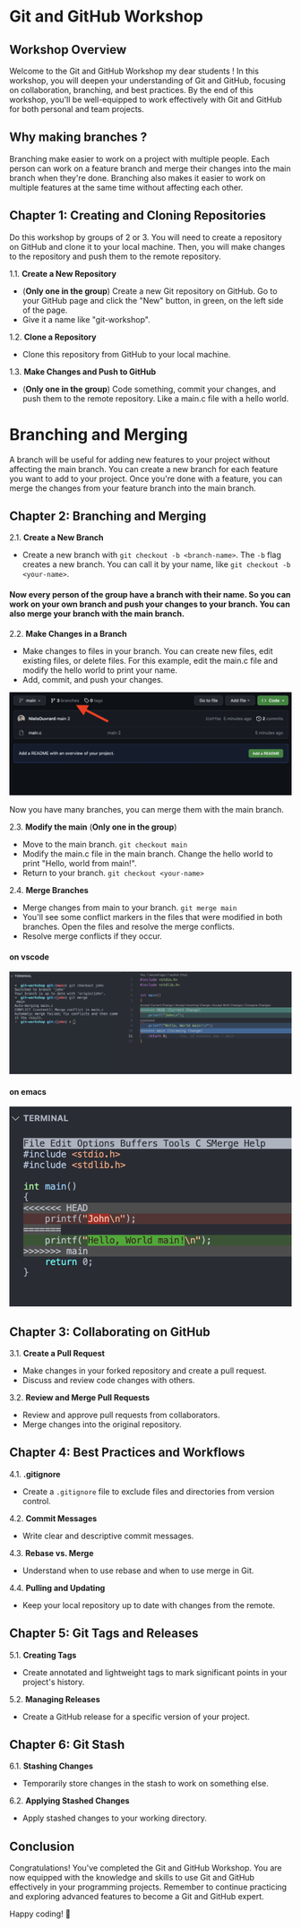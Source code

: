 # Git and GitHub Workshop

## Workshop Overview
Welcome to the Git and GitHub Workshop my dear students ! In this workshop, you will deepen your understanding of Git and GitHub, focusing on collaboration, branching, and best practices. By the end of this workshop, you'll be well-equipped to work effectively with Git and GitHub for both personal and team projects.

## Why making branches ?

Branching make easier to work on a project with multiple people. Each person can work on a feature branch and merge their changes into the main branch when they're done. Branching also makes it easier to work on multiple features at the same time without affecting each other.

## Chapter 1: Creating and Cloning Repositories

Do this workshop by groups of 2 or 3. You will need to create a repository on GitHub and clone it to your local machine. Then, you will make changes to the repository and push them to the remote repository.

1.1. **Create a New Repository**
   - (**Only one in the group**) Create a new Git repository on GitHub. Go to your GitHub page and click the "New" button, in green, on the left side of the page.
   - Give it a name like "git-workshop".

1.2. **Clone a Repository**
   - Clone this repository from GitHub to your local machine.

1.3. **Make Changes and Push to GitHub**
   - (**Only one in the group**) Code something, commit your changes, and push them to the remote repository. Like a main.c file with a hello world.

# Branching and Merging

A branch will be useful for adding new features to your project without affecting the main branch. You can create a new branch for each feature you want to add to your project. Once you're done with a feature, you can merge the changes from your feature branch into the main branch.

## Chapter 2: Branching and Merging
2.1. **Create a New Branch**
   - Create a new branch with `git checkout -b <branch-name>`. The `-b` flag creates a new branch. You can call it by your name, like `git checkout -b <your-name>`.

#### Now every person of the group have a branch with their name. So you can work on your own branch and push your changes to your branch. You can also merge your branch with the main branch.


2.2. **Make Changes in a Branch**
   - Make changes to files in your branch. You can create new files, edit existing files, or delete files. For this example, edit the main.c file and modify the hello world to print your name.
   - Add, commit, and push your changes.

![image](https://raw.githubusercontent.com/NielsOuvrard/workshops/master/assets/Screenshot%202023-10-31%20at%2010.23.16.png)

Now you have many branches, you can merge them with the main branch.

2.3. **Modify the main** (**Only one in the group**)
   - Move to the main branch. `git checkout main`
   - Modify the main.c file in the main branch. Change the hello world to print "Hello, world from main!".
   - Return to your branch. `git checkout <your-name>`

2.4. **Merge Branches**
   - Merge changes from main to your branch. `git merge main`
   - You'll see some conflict markers in the files that were modified in both branches. Open the files and resolve the merge conflicts.
   - Resolve merge conflicts if they occur.

#### on vscode

![image](https://raw.githubusercontent.com/NielsOuvrard/workshops/master/assets/merge_vs.png)

#### on emacs

![image](https://raw.githubusercontent.com/NielsOuvrard/workshops/master/assets/merge_emacs.png)

## Chapter 3: Collaborating on GitHub
3.1. **Create a Pull Request**
   - Make changes in your forked repository and create a pull request.
   - Discuss and review code changes with others.

3.2. **Review and Merge Pull Requests**
   - Review and approve pull requests from collaborators.
   - Merge changes into the original repository.

## Chapter 4: Best Practices and Workflows
4.1. **.gitignore**
   - Create a `.gitignore` file to exclude files and directories from version control.

4.2. **Commit Messages**
   - Write clear and descriptive commit messages.

4.3. **Rebase vs. Merge**
   - Understand when to use rebase and when to use merge in Git.

4.4. **Pulling and Updating**
   - Keep your local repository up to date with changes from the remote.

## Chapter 5: Git Tags and Releases
5.1. **Creating Tags**
   - Create annotated and lightweight tags to mark significant points in your project's history.

5.2. **Managing Releases**
   - Create a GitHub release for a specific version of your project.

## Chapter 6: Git Stash
6.1. **Stashing Changes**
   - Temporarily store changes in the stash to work on something else.

6.2. **Applying Stashed Changes**
   - Apply stashed changes to your working directory.

## Conclusion
Congratulations! You've completed the Git and GitHub Workshop. You are now equipped with the knowledge and skills to use Git and GitHub effectively in your programming projects. Remember to continue practicing and exploring advanced features to become a Git and GitHub expert.

Happy coding! 🚀
